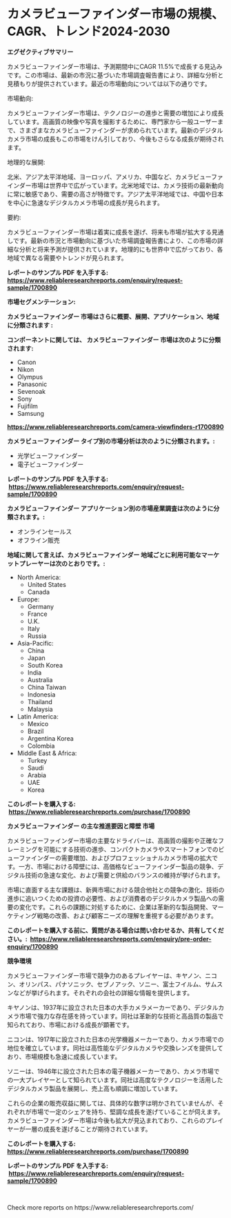 <p><h1>カメラビューファインダー市場の規模、CAGR、トレンド2024-2030</h1></p><p><strong>エグゼクティブサマリー</strong></p>
<p><p>カメラビューファインダー市場は、予測期間中にCAGR 11.5%で成長する見込みです。この市場は、最新の市況に基づいた市場調査報告書により、詳細な分析と見積もりが提供されています。最近の市場動向については以下の通りです。</p><p>市場動向:</p><p>カメラビューファインダー市場は、テクノロジーの進歩と需要の増加により成長しています。高画質の映像や写真を撮影するために、専門家から一般ユーザーまで、さまざまなカメラビューファインダーが求められています。最新のデジタルカメラ市場の成長もこの市場をけん引しており、今後もさらなる成長が期待されます。</p><p>地理的な展開:</p><p>北米、アジア太平洋地域、ヨーロッパ、アメリカ、中国など、カメラビューファインダー市場は世界中で広がっています。北米地域では、カメラ技術の最新動向に常に敏感であり、需要の高さが特徴です。アジア太平洋地域では、中国や日本を中心に急速なデジタルカメラ市場の成長が見られます。</p><p>要約:</p><p>カメラビューファインダー市場は着実に成長を遂げ、将来も市場が拡大する見通しです。最新の市況と市場動向に基づいた市場調査報告書により、この市場の詳細な分析と将来予測が提供されています。地理的にも世界中で広がっており、各地域で異なる需要やトレンドが見られます。</p></p>
<p><strong>レポートのサンプル PDF を入手する: <a href="https://www.reliableresearchreports.com/enquiry/request-sample/1700890">https://www.reliableresearchreports.com/enquiry/request-sample/1700890</a></strong></p>
<p><strong>市場セグメンテーション:</strong></p>
<p><strong> カメラビューファインダー 市場はさらに概要、展開、アプリケーション、地域に分類されます :</strong></p>
<p><strong>コンポーネントに関しては、 カメラビューファインダー 市場は次のように分類されます: &nbsp;</strong></p>
<p><ul><li>Canon</li><li>Nikon</li><li>Olympus</li><li>Panasonic</li><li>Sevenoak</li><li>Sony</li><li>Fujifilm</li><li>Samsung</li></ul></p>
<p><strong><a href="https://www.reliableresearchreports.com/camera-viewfinders-r1700890">https://www.reliableresearchreports.com/camera-viewfinders-r1700890</a></strong></p>
<p><strong> カメラビューファインダー タイプ別の市場分析は次のように分類されます。:</strong></p>
<p><ul><li>光学ビューファインダー</li><li>電子ビューファインダー</li></ul></p>
<p><strong>レポートのサンプル PDF を入手する: &nbsp;<a href="https://www.reliableresearchreports.com/enquiry/request-sample/1700890">https://www.reliableresearchreports.com/enquiry/request-sample/1700890</a></strong></p>
<p><strong> カメラビューファインダー アプリケーション別の市場産業調査は次のように分類されます。:</strong></p>
<p><ul><li>オンラインセールス</li><li>オフライン販売</li></ul></p>
<p><strong>地域に関して言えば、カメラビューファインダー 地域ごとに利用可能なマーケットプレーヤーは次のとおりです。:</strong></p>
<p><ul>
    <li>
        North America:
        <ul>
            <li>United States</li>
            <li>Canada</li>
        </ul>
    </li>
    <li>
        Europe:
        <ul>
            <li>Germany</li>
            <li>France</li>
            <li>U.K.</li>
            <li>Italy</li>
            <li>Russia</li>
        </ul>
    </li>
    <li>
        Asia-Pacific:
        <ul>
            <li>China</li>
            <li>Japan</li>
            <li>South Korea</li>
            <li>India</li>
            <li>Australia</li>
            <li>China Taiwan</li>
            <li>Indonesia</li>
            <li>Thailand</li>
            <li>Malaysia</li>
        </ul>
    </li>
    <li>
        Latin America:
        <ul>
            <li>Mexico</li>
            <li>Brazil</li>
            <li>Argentina Korea</li>
            <li>Colombia</li>
        </ul>
    </li>
    <li>
        Middle East & Africa:
        <ul>
            <li>Turkey</li>
            <li>Saudi</li>
            <li>Arabia</li>
            <li>UAE</li>
            <li>Korea</li>
        </ul>
    </li>
    </ul></p>
<p><strong>このレポートを購入する: &nbsp;<a href="https://www.reliableresearchreports.com/purchase/1700890">https://www.reliableresearchreports.com/purchase/1700890</a></strong></p>
<p><strong>カメラビューファインダー の主な推進要因と障壁 市場</strong></p>
<p><p>カメラビューファインダー市場の主要なドライバーは、高画質の撮影や正確なフレーミングを可能にする技術の進歩、コンパクトカメラやスマートフォンでのビューファインダーの需要増加、およびプロフェッショナルカメラ市場の拡大です。一方、市場における障壁には、高価格なビューファインダー製品の競争、デジタル技術の急速な変化、および需要と供給のバランスの維持が挙げられます。</p><p>市場に直面する主な課題は、新興市場における競合他社との競争の激化、技術の進歩に追いつくための投資の必要性、および消費者のデジタルカメラ製品への需要の変化です。これらの課題に対処するために、企業は革新的な製品開発、マーケティング戦略の改善、および顧客ニーズの理解を重視する必要があります。</p></p>
<p><strong>このレポートを購入する前に、質問がある場合は問い合わせるか、共有してください。:&nbsp; <a href="https://www.reliableresearchreports.com/enquiry/pre-order-enquiry/1700890">https://www.reliableresearchreports.com/enquiry/pre-order-enquiry/1700890</a></strong></p>
<p><strong>競争環境</strong></p>
<p><p>カメラビューファインダー市場で競争力のあるプレイヤーは、キヤノン、ニコン、オリンパス、パナソニック、セブノアック、ソニー、富士フイルム、サムスンなどが挙げられます。それぞれの会社の詳細な情報を提供します。</p><p>キヤノンは、1937年に設立された日本の大手カメラメーカーであり、デジタルカメラ市場で強力な存在感を持っています。同社は革新的な技術と高品質の製品で知られており、市場における成長が顕著です。</p><p>ニコンは、1917年に設立された日本の光学機器メーカーであり、カメラ市場での地位を確立しています。同社は高性能なデジタルカメラや交換レンズを提供しており、市場規模も急速に成長しています。</p><p>ソニーは、1946年に設立された日本の電子機器メーカーであり、カメラ市場での一大プレイヤーとして知られています。同社は高度なテクノロジーを活用したデジタルカメラ製品を展開し、売上高も順調に増加しています。</p><p>これらの企業の販売収益に関しては、具体的な数字は明かされていませんが、それぞれが市場で一定のシェアを持ち、堅調な成長を遂げていることが伺えます。カメラビューファインダー市場は今後も拡大が見込まれており、これらのプレイヤーが一層の成長を遂げることが期待されています。</p></p>
<p><strong>このレポートを購入する: &nbsp; <a href="https://www.reliableresearchreports.com/purchase/1700890">https://www.reliableresearchreports.com/purchase/1700890</a></strong></p>
<p><strong>レポートのサンプル PDF を入手する: &nbsp;<a href="https://www.reliableresearchreports.com/enquiry/request-sample/1700890">https://www.reliableresearchreports.com/enquiry/request-sample/1700890</a></strong><strong></strong></p>
<p>&nbsp;</p>
<p>Check more reports on https://www.reliableresearchreports.com/</p>